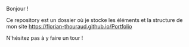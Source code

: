 Bonjour !

Ce repository est un dossier où je stocke les éléments et la structure de mon site https://florian-thouraud.github.io/Portfolio

N'hésitez pas à y faire un tour !
